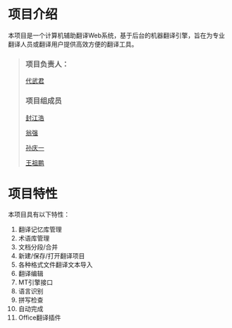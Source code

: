 
# 项目介绍 

本项目是一个计算机辅助翻译Web系统，基于后台的机器翻译引擎，旨在为专业翻译人员或翻译用户提供高效方便的翻译工具。  

> ### 项目负责人：  
> [代武君](https://github.com/DaiWujun)  
>
> ### 项目组成员  
> [封江浩](https://github.com/KleinerHase)
>
> [翁强](https://github.com/Tsubaki-01) 
>
> [孙庆一](https://github.com/sqyde) 
>
> [王祖鹏](https://github.com/wangzupeng12061)      

# 项目特性 

本项目具有以下特性：

1. 翻译记忆库管理 
2. 术语库管理
3. 文档分段/合并
4. 新建/保存/打开翻译项目
5. 各种格式文件翻译文本导入
6. 翻译编辑
7. MT引擎接口
8. 语言识别
9. 拼写检查
10. 自动完成
11. Office翻译插件
